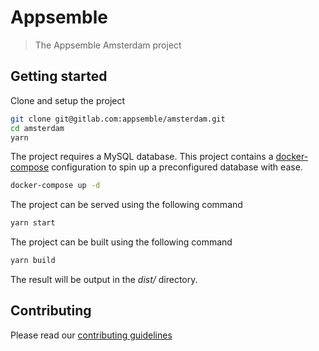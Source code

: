 # Appsemble

> The Appsemble Amsterdam project

## Getting started

Clone and setup the project

```sh
git clone git@gitlab.com:appsemble/amsterdam.git
cd amsterdam
yarn
```

The project requires a MySQL database. This project contains a [docker-compose][] configuration to spin up a preconfigured database with ease.

```sh
docker-compose up -d
```

The project can be served using the following command

```sh
yarn start
```

The project can be built using the following command

```sh
yarn build
```

The result will be output in the *dist/* directory.

## Contributing

Please read our [contributing guidelines](./CONTRIBUTING.md)

[docker-compose]: https://docs.docker.com/compose
